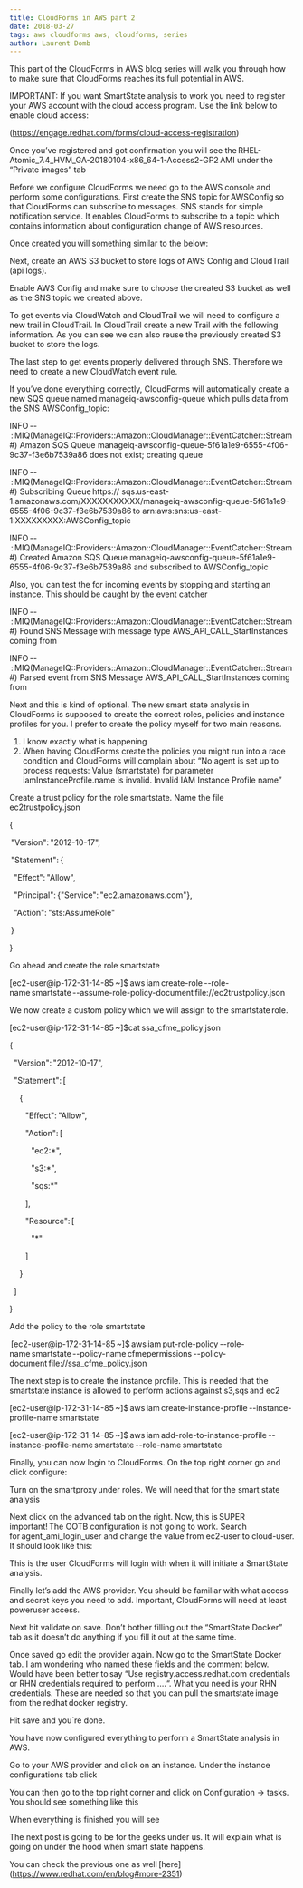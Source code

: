 ```yaml
---
title: CloudForms in AWS part 2 
date: 2018-03-27
tags: aws cloudforms aws, cloudforms, series 
author: Laurent Domb
---
```


This part of the CloudForms in AWS blog series will walk you through how to make sure that CloudForms reaches its full potential in AWS.

IMPORTANT: If you want SmartState analysis to work you need to register your AWS account with the cloud access program. Use the link below to enable cloud access:

(<https://engage.redhat.com/forms/cloud-access-registration>)

Once you’ve registered and got confirmation you will see the RHEL-Atomic_7.4_HVM_GA-20180104-x86_64-1-Access2-GP2 AMI under the “Private images” tab

Before we configure CloudForms we need go to the AWS console and perform some configurations. First create the SNS topic for AWSConfig so that CloudForms can subscribe to messages. SNS stands for simple notification service. It enables CloudForms to subscribe to a topic which contains information about configuration change of AWS resources.

Once created you will something similar to the below:

Next, create an AWS S3 bucket to store logs of AWS Config and CloudTrail (api logs).

Enable AWS Config and make sure to choose the created S3 bucket as well as the SNS topic we created above.

To get events via CloudWatch and CloudTrail we will need to configure a new trail in CloudTrail. In CloudTrail create a new Trail with the following information. As you can see we can also reuse the previously created S3 bucket to store the logs.

The last step to get events properly delivered through SNS. Therefore we need to create a new CloudWatch event rule.

If you’ve done everything correctly, CloudForms will automatically create a new SQS queue named manageiq-awsconfig-queue which pulls data from the SNS AWSConfig_topic:

INFO -- : MIQ(ManageIQ::Providers::Amazon::CloudManager::EventCatcher::Stream#) Amazon SQS Queue manageiq-awsconfig-queue-5f61a1e9-6555-4f06-9c37-f3e6b7539a86 does not exist; creating queue

INFO -- : MIQ(ManageIQ::Providers::Amazon::CloudManager::EventCatcher::Stream#) Subscribing Queue https:// sqs.us-east-1.amazonaws.com/XXXXXXXXXXX/manageiq-awsconfig-queue-5f61a1e9-6555-4f06-9c37-f3e6b7539a86 to arn:aws:sns:us-east-1:XXXXXXXXX:AWSConfig_topic

INFO -- : MIQ(ManageIQ::Providers::Amazon::CloudManager::EventCatcher::Stream#) Created Amazon SQS Queue manageiq-awsconfig-queue-5f61a1e9-6555-4f06-9c37-f3e6b7539a86 and subscribed to AWSConfig_topic

Also, you can test the for incoming events by stopping and starting an instance. This should be caught by the event catcher

INFO -- : MIQ(ManageIQ::Providers::Amazon::CloudManager::EventCatcher::Stream#) Found SNS Message with message type AWS_API_CALL_StartInstances coming from

INFO -- : MIQ(ManageIQ::Providers::Amazon::CloudManager::EventCatcher::Stream#) Parsed event from SNS Message AWS_API_CALL_StartInstances coming from

Next and this is kind of optional. The new smart state analysis in CloudForms is supposed to create the correct roles, policies and instance profiles for you. I prefer to create the policy myself for two main reasons.

1. I know exactly what is happening
2. When having CloudForms create the policies you might run into a race condition and CloudForms will complain about “No agent is set up to process requests: Value (smartstate) for parameter iamInstanceProfile.name is invalid. Invalid IAM Instance Profile name”

Create a trust policy for the role smartstate. Name the file ec2trustpolicy.json

{

 "Version": "2012-10-17",

 "Statement": {

   "Effect": "Allow",

   "Principal": {"Service": "ec2.amazonaws.com"},

   "Action": "sts:AssumeRole"

 }

}

Go ahead and create the role smartstate

[ec2-user@ip-172-31-14-85 ~]$ aws iam create-role --role-name smartstate --assume-role-policy-document file://ec2trustpolicy.json

We now create a custom policy which we will assign to the smartstate role.

[ec2-user@ip-172-31-14-85 ~]$cat ssa_cfme_policy.json

{

   "Version": "2012-10-17",

   "Statement": [

       {

           "Effect": "Allow",

           "Action": [

               "ec2:*",

               "s3:*",

               "sqs:*"

           ],

           "Resource": [

               "*"

           ]

       }

   ]

}

Add the policy to the role smartstate

 [ec2-user@ip-172-31-14-85 ~]$ aws iam put-role-policy --role-name smartstate --policy-name cfmepermissions --policy-document file://ssa_cfme_policy.json

The next step is to create the instance profile. This is needed that the smartstate instance is allowed to perform actions against s3,sqs and ec2

[ec2-user@ip-172-31-14-85 ~]$ aws iam create-instance-profile --instance-profile-name smartstate

[ec2-user@ip-172-31-14-85 ~]$ aws iam add-role-to-instance-profile --instance-profile-name smartstate --role-name smartstate

Finally, you can now login to CloudForms.
On the top right corner go and click configure:

Turn on the smartproxy under roles. We will need that for the smart state analysis

Next click on the advanced tab on the right. Now, this is SUPER important! The OOTB configuration is not going to work. Search for agent_ami_login_user and change the value from ec2-user to cloud-user. It should look like this:

This is the user CloudForms will login with when it will initiate a SmartState analysis.

Finally let’s add the AWS provider. You should be familiar with what access and secret keys you need to add. Important, CloudForms will need at least poweruser access.

Next hit validate on save. Don’t bother filling out the “SmartState Docker” tab as it doesn’t do anything if you fill it out at the same time.

Once saved go edit the provider again. Now go to the SmartState Docker tab. I am wondering who named these fields and the comment below. Would have been better to say “Use registry.access.redhat.com credentials or RHN credentials required to perform ….“. What you need is your RHN credentials. These are needed so that you can pull the smartstate image from the redhat docker registry.

Hit save and you´re done.

You have now configured everything to perform a SmartState analysis in AWS.

Go to your AWS provider and click on an instance. Under the instance configurations tab click

You can then go to the top right corner and click on Configuration -> tasks. You should see something like this

When everything is finished you will see

The next post is going to be for the geeks under us. It will explain what is going on under the hood when smart state happens.

You can check the previous one as well [here] (<https://www.redhat.com/en/blog#more-2351>)
